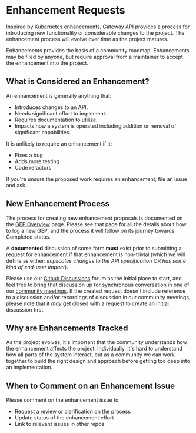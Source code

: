 # Enhancement Requests

Inspired by [Kubernetes enhancements][enhance], Gateway API provides a process for
introducing new functionality or considerable changes to the project. The
enhancement process will evolve over time as the project matures.

[enhance]: https://github.com/kubernetes/enhancements

Enhancements provides the basis of a community roadmap. Enhancements may be
filed by anyone, but require approval from a maintainer to accept the
enhancement into the project.

## What is Considered an Enhancement?

An enhancement is generally anything that:

- Introduces changes to an API.
- Needs significant effort to implement.
- Requires documentation to utilize.
- Impacts how a system is operated including addition or removal of significant
  capabilities.

It is unlikely to require an enhancement if it:

- Fixes a bug
- Adds more testing
- Code refactors

If you're unsure the proposed work requires an enhancement, file an issue
and ask.

## New Enhancement Process

The process for creating new enhancement proposals is documented on the
[GEP Overview][gep] page. Please see that page for all the details about how
to log a new GEP, and the process it will follow on its journey towards
Completed status.

A **documented** discussion of some form **must** exist prior to submitting a
request for enhancement if that enhancement is non-trivial (which we will define
as either: _implicates changes to the API specification_
OR _has some kind of end-user impact_).

Please use our [Github Discussions][discussion] forum as the initial place to
start, and feel free to bring that discussion up for synchronous conversation in
one of our [community meetings][meetings]. If the created request doesn't
include reference to a discussion and/or recordings of discussion in our
community meetings, please note that it _may_ get closed with a request to
create an initial discussion first.

[gep]: /geps/overview
[discussion]: https://github.com/kubernetes-sigs/gateway-api/discussions/new/choose
[meetings]: https://gateway-api.sigs.k8s.io/contributing/#meetings

## Why are Enhancements Tracked

As the project evolves, it's important that the community understands how the
enhancement affects the project.  Individually, it's hard to understand how all
parts of the system interact, but as a community we can work together to build
the right design and approach before getting too deep into an implementation.

## When to Comment on an Enhancement Issue

Please comment on the enhancement issue to:

- Request a review or clarification on the process
- Update status of the enhancement effort
- Link to relevant issues in other repos
